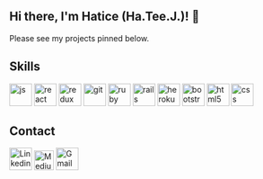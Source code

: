  
## Hi there, I'm Hatice (Ha.Tee.J.)! 👋 
<!-- Software Engineer experienced building applications with Java,Spring Boot, and React.js -->

<!--![Profile views](https://gpvc.arturio.dev/haticekaratay)-->

Please see my projects pinned below.
## Skills
<p>
<img src="https://cdn.iconscout.com/icon/free/png-128/javascript-2752148-2284965.png" alt="js"  width="40"/>  <img src="https://cdn.iconscout.com/icon/free/png-128/react-2749331-2284721.png" alt="react" width="40"/> <img src="https://cdn.iconscout.com/icon/free/png-128/redux-3628430-3032265.png" alt="redux" width="40"/> <img src="https://cdn.iconscout.com/icon/free/png-128/social-145-95506.png" alt="git" width="40"/> <img src="https://cdn.iconscout.com/icon/free/png-128/ruby-3629029-3030386.png" alt="ruby" width="40"/> <img src="https://cdn.iconscout.com/icon/free/png-128/rails-2-1175112.png" alt="rails" width="40" /> <img src="https://cdn.iconscout.com/icon/free/png-128/heroku-2-458306.png" alt="heroku" width="40" />  <img src="https://cdn.iconscout.com/icon/free/png-128/bootstrap-3628072-3030453.png" alt="bootstrap" width="40" />  <img src="https://cdn.iconscout.com/icon/free/png-128/html-2752158-2284975.png" alt="html5" width="40" /> <img src="https://cdn.iconscout.com/icon/free/png-128/css3-11-1175239.png" alt="css" width="40"/>
</p>

<!-- ![Overall Stats](https://github-readme-stats.vercel.app/api?username=haticekaratay&theme=dracula&count_private=true&show_icons=true&hide=contribs)
 -->
<!-- <a href="https://github.com/haticekaratay">
  <img align="center" src="https://github-readme-stats.vercel.app/api/top-langs/?username=haticekaratay&theme=react&layout=compact" alt="hatice's github stats"/>
</a> -->


## Contact
<p>
<a href="https://www.linkedin.com/in/hatice-karatay/"><img src="https://cdn.iconscout.com/icon/free/png-128/linkedin-1464529-1239440.png" alt="Linkedin" width="40"/></a> <a href="https://haticekaraty.medium.com/"><img src="https://cdn.iconscout.com/icon/free/png-128/medium-3691227-3073747.png" alt="Medium" width="35"/></a> <a href="mailto:haticekaraty@gmail.com"><img src="https://cdn.iconscout.com/icon/free/png-128/gmail-2981844-2476484.png" alt="Gmail" width="40"/ title="haticekaraty@gmail.com"></a> 
</p>

<!--
**haticekaratay/haticekaratay** is a ✨ _special_ ✨ repository because its `README.md` (this file) appears on your GitHub profile.

Here are some ideas to get you started:

- 🔭 I’m currently working on ...
- 🌱 I’m currently learning ...
- 👯 I’m looking to collaborate on ...
- 🤔 I’m looking for help with ...
- 💬 Ask me about ...
- 📫 How to reach me: ...
- 😄 Pronouns: ...
- ⚡ Fun fact: ...
-->
